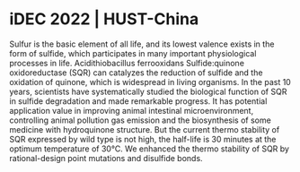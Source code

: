 # iDEC 2022 | HUST-China

Sulfur is the basic element of all life, and its lowest valence exists in the form of sulfide, which participates in many important physiological processes in life. Acidithiobacillus ferrooxidans Sulfide:quinone oxidoreductase (SQR) can catalyzes the reduction of sulfide and the oxidation of quinone, which is widespread in living organisms. In the past 10 years, scientists have systematically studied the biological function of SQR in sulfide degradation and made remarkable progress. It has potential application value in improving animal intestinal microenvironment, controlling animal pollution gas emission and the biosynthesis of some medicine with hydroquinone structure. But the current thermo stability of SQR expressed by wild type is not high, the half-life is 30 minutes at the optimum temperature of 30°C. We enhanced the thermo stability of SQR by rational-design point mutations and disulfide bonds.




